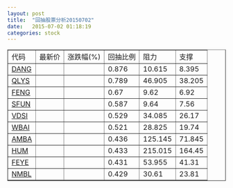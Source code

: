 ```yaml
---
layout: post
title:  "回抽股票分析20150702"
date:   2015-07-02 01:18:19
categories: stock
---
```

<script type="text/javascript">
var stockList = []
stockList.push('gb_dang');
stockList.push('gb_qlys');
stockList.push('gb_feng');
stockList.push('gb_sfun');
stockList.push('gb_vdsi');
stockList.push('gb_wbai');
stockList.push('gb_amba');
stockList.push('gb_hum');
stockList.push('gb_feye');
stockList.push('gb_nmbl');
</script>
<table border="1">
 <tr>
 <td>代码</td>
 <td>最新价</td>
 <td>涨跌幅(%)</td>
 <td>回抽比例</td>
 <td>阻力</td>
 <td>支撑</td>
</tr>
  <tr id="dang">
  <td><a href="http://stock.finance.sina.com.cn/usstock/quotes/DANG.html" target="_blank">DANG</a></td><td></td><td></td><td>0.876</td><td>10.615</td><td>8.395</td></tr>
  <tr id="qlys">
  <td><a href="http://stock.finance.sina.com.cn/usstock/quotes/QLYS.html" target="_blank">QLYS</a></td><td></td><td></td><td>0.789</td><td>46.905</td><td>38.205</td></tr>
  <tr id="feng">
  <td><a href="http://stock.finance.sina.com.cn/usstock/quotes/FENG.html" target="_blank">FENG</a></td><td></td><td></td><td>0.67</td><td>9.62</td><td>6.92</td></tr>
  <tr id="sfun">
  <td><a href="http://stock.finance.sina.com.cn/usstock/quotes/SFUN.html" target="_blank">SFUN</a></td><td></td><td></td><td>0.587</td><td>9.64</td><td>7.56</td></tr>
  <tr id="vdsi">
  <td><a href="http://stock.finance.sina.com.cn/usstock/quotes/VDSI.html" target="_blank">VDSI</a></td><td></td><td></td><td>0.529</td><td>34.085</td><td>26.17</td></tr>
  <tr id="wbai">
  <td><a href="http://stock.finance.sina.com.cn/usstock/quotes/WBAI.html" target="_blank">WBAI</a></td><td></td><td></td><td>0.521</td><td>28.825</td><td>19.74</td></tr>
  <tr id="amba">
  <td><a href="http://stock.finance.sina.com.cn/usstock/quotes/AMBA.html" target="_blank">AMBA</a></td><td></td><td></td><td>0.436</td><td>125.145</td><td>71.845</td></tr>
  <tr id="hum">
  <td><a href="http://stock.finance.sina.com.cn/usstock/quotes/HUM.html" target="_blank">HUM</a></td><td></td><td></td><td>0.433</td><td>215.015</td><td>164.45</td></tr>
  <tr id="feye">
  <td><a href="http://stock.finance.sina.com.cn/usstock/quotes/FEYE.html" target="_blank">FEYE</a></td><td></td><td></td><td>0.431</td><td>53.955</td><td>41.31</td></tr>
  <tr id="nmbl">
  <td><a href="http://stock.finance.sina.com.cn/usstock/quotes/NMBL.html" target="_blank">NMBL</a></td><td></td><td></td><td>0.429</td><td>30.61</td><td>23.81</td></tr>
</table>
